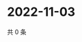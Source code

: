 # 2022-11-03

共 0 条

<!-- BEGIN WEIBO -->
<!-- 最后更新时间 Thu Nov 03 2022 14:08:06 GMT+0800 (China Standard Time) -->

<!-- END WEIBO -->
